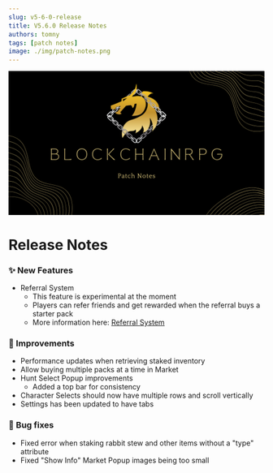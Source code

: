 ```yaml
---
slug: v5-6-0-release
title: V5.6.0 Release Notes
authors: tomny
tags: [patch notes]
image: ./img/patch-notes.png
---
```

![Banner](./img/patch-notes.png)

# Release Notes

### ✨ New Features

- Referral System
  - This feature is experimental at the moment
  - Players can refer friends and get rewarded when the referral buys a starter pack
  - More information here: [Referral System](/docs/game-mechanics/referrals)

### 🎨 Improvements

- Performance updates when retrieving staked inventory
- Allow buying multiple packs at a time in Market
- Hunt Select Popup improvements
  - Added a top bar for consistency
- Character Selects should now have multiple rows and scroll vertically
- Settings has been updated to have tabs

### 🐛 Bug fixes

- Fixed error when staking rabbit stew and other items without a "type" attribute
- Fixed "Show Info" Market Popup images being too small
